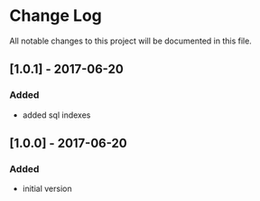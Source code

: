 # Change Log
All notable changes to this project will be documented in this file.

## [1.0.1] - 2017-06-20

### Added
- added sql indexes

## [1.0.0] - 2017-06-20

### Added
- initial version
